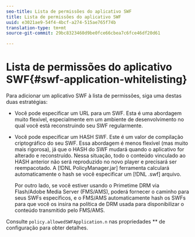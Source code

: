 ```yaml
---
seo-title: Lista de permissões do aplicativo SWF
title: Lista de permissões do aplicativo SWF
uuid: e3021ae9-54f4-4bcf-a274-515ae765f74b
translation-type: tm+mt
source-git-commit: 29bc8323460d9be0fce66cbea7c6fce46df20d61

---
```



# Lista de permissões do aplicativo SWF{#swf-application-whitelisting}

Para adicionar um aplicativo SWF à lista de permissões, siga uma destas duas estratégias:

* Você pode especificar um URL para um SWF. Esta é uma abordagem muito flexível, especialmente em um ambiente de desenvolvimento no qual você está reconstruindo seu SWF regularmente.
* Você pode especificar um HASH SWF. Este é um valor de compilação criptográfico do seu SWF. Essa abordagem é menos flexível (mas muito mais rigorosa), já que o HASH do SWF mudará quando o aplicativo for alterado e reconstruído. Nessa situação, todo o conteúdo vinculado ao HASH anterior não será reproduzido no novo player e precisará ser reempacotado. A [!DNL PolicyManager.jar] ferramenta calculará automaticamente o hash se você especificar um [!DNL .swf] arquivo.

   Por outro lado, se você estiver usando o Primetime DRM via Flash/Adobe Media Server (FMS/AMS), poderá fornecer o caminho para seus SWFs específicos, e o FMS/AMS automaticamente hash os SWFs para que você os insira na política de DRM usada para disponibilizar o conteúdo transmitido pelo FMS/AMS.

Consulte `policy.allowedSWFApplication.n` nas propriedades ** de configuração para obter detalhes.
